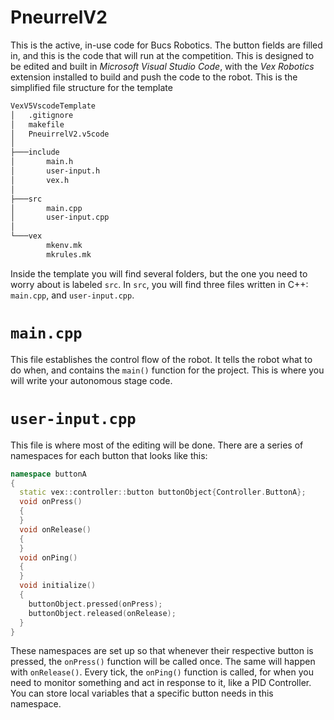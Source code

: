 # PneurrelV2
This is the active, in-use code for Bucs Robotics. The button fields are filled in, and this is the code that will run at the competition. This is designed to be edited and built in  _Microsoft Visual Studio Code_, with the _Vex Robotics_ extension installed to build and push the code to the robot. This is the simplified file structure for the template
```bash
VexV5VscodeTemplate
│   .gitignore
│   makefile
│   PneuirrelV2.v5code
│   
├───include
│       main.h
│       user-input.h
│       vex.h
│
├───src
│       main.cpp
│       user-input.cpp
│
└───vex
        mkenv.mk
        mkrules.mk

```
Inside the template you will find several folders, but the one you need to worry about is labeled `src`. In `src`, you will find three files written in C++: `main.cpp`, and `user-input.cpp`.
# `main.cpp`
This file establishes the control flow of the robot. It tells the robot what to do when, and contains the `main()` function for the project. This is where you will write your autonomous stage code.
# `user-input.cpp`
This file is where most of the editing will be done. There are a series of namespaces for each button that looks like this:
```cpp
namespace buttonA
{
  static vex::controller::button buttonObject{Controller.ButtonA};
  void onPress()
  {
  }
  void onRelease()
  {
  }
  void onPing()
  {
  }
  void initialize()
  {
    buttonObject.pressed(onPress);
    buttonObject.released(onRelease);
  }
}
```
These namespaces are set up so that whenever their respective button is pressed, the `onPress()` function will be called once. The same will happen with `onRelease()`. Every tick, the `onPing()` function is called, for when you need to monitor something and act in response to it, like a PID Controller. You can store local variables that a specific button needs in this namespace.
